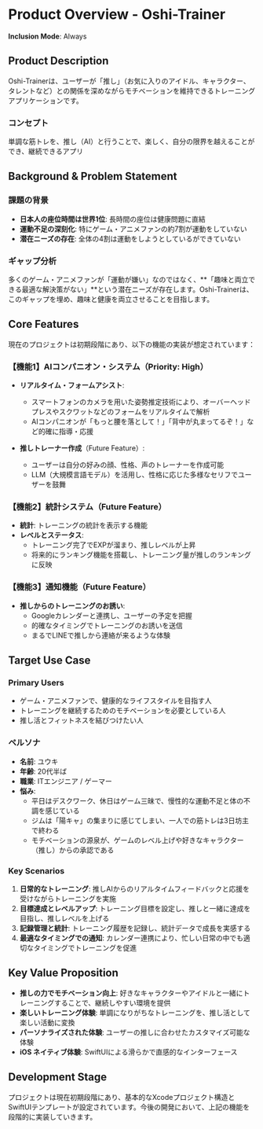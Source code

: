 # Product Overview - Oshi-Trainer

**Inclusion Mode**: Always

## Product Description

Oshi-Trainerは、ユーザーが「推し」（お気に入りのアイドル、キャラクター、タレントなど）との関係を深めながらモチベーションを維持できるトレーニングアプリケーションです。

### コンセプト
単調な筋トレを、推し（AI）と行うことで、楽しく、自分の限界を越えることができ、継続できるアプリ

## Background & Problem Statement

### 課題の背景
- **日本人の座位時間は世界1位**: 長時間の座位は健康問題に直結
- **運動不足の深刻化**: 特にゲーム・アニメファンの約7割が運動をしていない
- **潜在ニーズの存在**: 全体の4割は運動をしようとしているができていない

### ギャップ分析
多くのゲーム・アニメファンが「運動が嫌い」なのではなく、**「趣味と両立できる最適な解決策がない」**という潜在ニーズが存在します。Oshi-Trainerは、このギャップを埋め、趣味と健康を両立させることを目指します。

## Core Features

現在のプロジェクトは初期段階にあり、以下の機能の実装が想定されています：

### 【機能1】AIコンパニオン・システム（Priority: High）
- **リアルタイム・フォームアシスト**:
  - スマートフォンのカメラを用いた姿勢推定技術により、オーバーヘッドプレスやスクワットなどのフォームをリアルタイムで解析
  - AIコンパニオンが「もっと腰を落として！」「背中が丸まってるぞ！」など的確に指導・応援

- **推しトレーナー作成**（Future Feature）:
  - ユーザーは自分の好みの顔、性格、声のトレーナーを作成可能
  - LLM（大規模言語モデル）を活用し、性格に応じた多様なセリフでユーザーを鼓舞

### 【機能2】統計システム（Future Feature）
- **統計**: トレーニングの統計を表示する機能
- **レベルとステータス**:
  - トレーニング完了でEXPが溜まり、推しレベルが上昇
  - 将来的にランキング機能を搭載し、トレーニング量が推しのランキングに反映

### 【機能3】通知機能（Future Feature）
- **推しからのトレーニングのお誘い**:
  - Googleカレンダーと連携し、ユーザーの予定を把握
  - 的確なタイミングでトレーニングのお誘いを送信
  - まるでLINEで推しから連絡が来るような体験

## Target Use Case

### Primary Users
- ゲーム・アニメファンで、健康的なライフスタイルを目指す人
- トレーニングを継続するためのモチベーションを必要としている人
- 推し活とフィットネスを結びつけたい人

### ペルソナ
- **名前**: ユウキ
- **年齢**: 20代半ば
- **職業**: ITエンジニア / ゲーマー
- **悩み**:
  - 平日はデスクワーク、休日はゲーム三昧で、慢性的な運動不足と体の不調を感じている
  - ジムは「陽キャ」の集まりに感じてしまい、一人での筋トレは3日坊主で終わる
  - モチベーションの源泉が、ゲームのレベル上げや好きなキャラクター（推し）からの承認である

### Key Scenarios
1. **日常的なトレーニング**: 推しAIからのリアルタイムフィードバックと応援を受けながらトレーニングを実施
2. **目標達成とレベルアップ**: トレーニング目標を設定し、推しと一緒に達成を目指し、推しレベルを上げる
3. **記録管理と統計**: トレーニング履歴を記録し、統計データで成長を実感する
4. **最適なタイミングでの通知**: カレンダー連携により、忙しい日常の中でも適切なタイミングでトレーニングを促進

## Key Value Proposition

- **推しの力でモチベーション向上**: 好きなキャラクターやアイドルと一緒にトレーニングすることで、継続しやすい環境を提供
- **楽しいトレーニング体験**: 単調になりがちなトレーニングを、推し活として楽しい活動に変換
- **パーソナライズされた体験**: ユーザーの推しに合わせたカスタマイズ可能な体験
- **iOS ネイティブ体験**: SwiftUIによる滑らかで直感的なインターフェース

## Development Stage

プロジェクトは現在初期段階にあり、基本的なXcodeプロジェクト構造とSwiftUIテンプレートが設定されています。今後の開発において、上記の機能を段階的に実装していきます。
